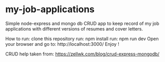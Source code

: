 # my-job-applications
Simple node-express and mongo db CRUD app to keep record of my job applications with different versions of resumes and cover letters.

How to run:
clone this repository
run: npm install
run: npm run dev
Open your browser and go to: http://localhost:3000/
Enjoy !

CRUD help taken from:
https://zellwk.com/blog/crud-express-mongodb/
